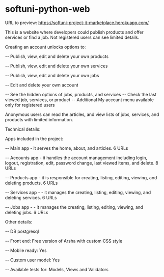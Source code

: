 # softuni-python-web
URL to preview: https://softuni-project-it-marketplace.herokuapp.com/

This is a website where developers could publish products and offer services or find a job. Not registered users can see limited details.

Creating an account unlocks options to:

-- Publish, view, edit and delete your own products

-- Publish, view, edit and delete your own services

-- Publish, view, edit and delete your own jobs

-- Edit and delete your own account

-- See the hidden options of jobs, products, and services
-- Check the last viewed job, services, or product 
-- Additional My account menu available only for registered users

Anonymous users can read the articles, and view lists of jobs, services, and products with limited information. 

Technical details:

Apps included in the project:

-- Main app - it serves the home, about, and articles. 6 URLs

-- Accounts app - it handles the account management including login, logout, registration, edit, password change, last viewed items, and delete. 8 URLs

-- Products app - it is responsible for creating, listing, editing, viewing, and deleting products. 6 URLs

-- Services app -  - it manages the creating, listing, editing, viewing, and deleting services. 6 URLs

-- Jobs app -  - it manages the creating, listing, editing, viewing, and deleting jobs. 6 URLs

Other details:

-- DB postgresql

-- Front end: Free version of Arsha with custom CSS style

-- Mobile ready: Yes

-- Custom user model: Yes

-- Available tests for: Models, Views and Validators



